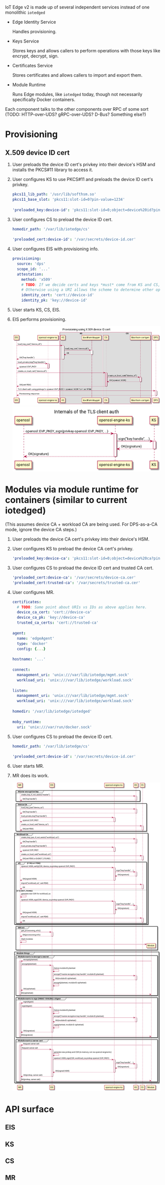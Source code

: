IoT Edge v2 is made up of several independent services instead of one monolithic `iotedged`

- Edge Identity Service

    Handles provisioning.


- Keys Service

    Stores keys and allows callers to perform operations with those keys like encrypt, decrypt, sign.


- Certificates Service

    Stores certificates and allows callers to import and export them.


- Module Runtime

    Runs Edge modules, like `iotedged` today, though not necessarily specifically Docker containers.


Each component talks to the other components over RPC of some sort (TODO: HTTP-over-UDS? gRPC-over-UDS? D-Bus? Something else?)



# Provisioning

## X.509 device ID cert

1. User preloads the device ID cert's privkey into their device's HSM and installs the PKCS#11 library to access it.

1. User configures KS to use PKCS#11 and preloads the device ID cert's privkey.

    ```yaml
    pkcs11_lib_path: '/usr/lib/softhsm.so'
    pkcs11_base_slot: 'pkcs11:slot-id=0?pin-value=1234'

    'preloaded_key:device-id': 'pkcs11:slot-id=0;object=device%20id?pin-value=1234'
    ```

1. User configures CS to preload the device ID cert.

    ```yaml
    homedir_path: '/var/lib/iotedge/cs'

    'preloaded_cert:device-id': '/var/secrets/device-id.cer'
    ```

1. User configures EIS with provisioning info.

    ```yaml
    provisioning:
      source: 'dps'
      scope_id: '...'
      attestation:
        method: 'x509'
        # TODO: If we decide certs and keys *must* come from KS and CS, then the URI is redundant and it could directly be the respective IDs.
        # Otherwise using a URI allows the scheme to determine other options for the source, like file:// for files.
        identity_cert: 'cert://device-id'
        identity_pk: 'key://device-id'
    ```

1. User starts KS, CS, EIS.

1. EIS performs provisioning.

    ![Provisioning using X.509 device ID cert](provisioning-x509deviceid.png)
    ![Internals of the TLS client auth](provisioning-x509deviceid-openssl.png)


# Modules via module runtime for containers (similar to current iotedged)

(This assumes device CA + workload CA are being used. For DPS-as-a-CA mode, ignore the device CA steps.)

1. User preloads the device CA cert's privkey into their device's HSM.

1. User configures KS to preload the device CA cert's privkey.

    ```yaml
    'preloaded_key:device-ca': 'pkcs11:slot-id=0;object=device%20ca?pin-value=1234'
    ```

1. User configures CS to preload the device ID cert and trusted CA cert.

    ```yaml
    'preloaded_cert:device-ca': '/var/secrets/device-ca.cer'
    'preloaded_cert:trusted-ca': '/var/secrets/trusted-ca.cer'
    ```

1. User configures MR.

    ```yaml
    certificates:
      # TODO: Same point about URIs vs IDs as above applies here.
      device_ca_cert: 'cert://device-ca'
      device_ca_pk: 'key://device-ca'
      trusted_ca_certs: 'cert://trusted-ca'

    agent:
      name: 'edgeAgent'
      type: 'docker'
      config: {...}

    hostname: '...'

    connect:
      management_uri: 'unix:///var/lib/iotedge/mgmt.sock'
      workload_uri: 'unix:///var/lib/iotedge/workload.sock'

    listen:
      management_uri: 'unix:///var/lib/iotedge/mgmt.sock'
      workload_uri: 'unix:///var/lib/iotedge/workload.sock'

    homedir: '/var/lib/iotedge/iotedged'

    moby_runtime:
      uri: 'unix:///var/run/docker.sock'
    ```

1. User configures CS to preload the device ID cert.

    ```yaml
    homedir_path: '/var/lib/iotedge/cs'

    'preloaded_cert:device-id': '/var/secrets/device-id.cer'
    ```

1. User starts MR.

1. MR does its work.

    ![MR operation](operation-mr-deviceca.png)


# API surface

## EIS

## KS

## CS

## MR

